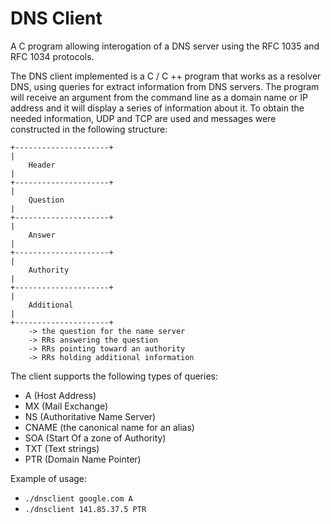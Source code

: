 # DNS Client

A C program allowing interogation of a DNS server using the RFC 1035 and RFC 1034 protocols.

The DNS client implemented is a C / C ++ program that works as a resolver DNS, using queries for extract information from DNS servers. The program will receive an argument from the command line as a domain name or IP address and it will display a series of information about it. To obtain the needed information, UDP and TCP are used and messages were constructed in the following structure:

```
+---------------------+
|
	Header
|
+---------------------+
|
	Question
|
+---------------------+
|
	Answer
|
+---------------------+
|
	Authority
|
+---------------------+
|
	Additional
|
+---------------------+
	-> the question for the name server
	-> RRs answering the question
	-> RRs pointing toward an authority
	-> RRs holding additional information
```

The client supports the following types of queries:
* A (Host Address)
* MX (Mail Exchange)
* NS (Authoritative Name Server)
* CNAME (the canonical name for an alias)
* SOA (Start Of a zone of Authority)
* TXT (Text strings)
* PTR (Domain Name Pointer)

Example of usage:
* `./dnsclient google.com A`
* `./dnsclient 141.85.37.5 PTR`
